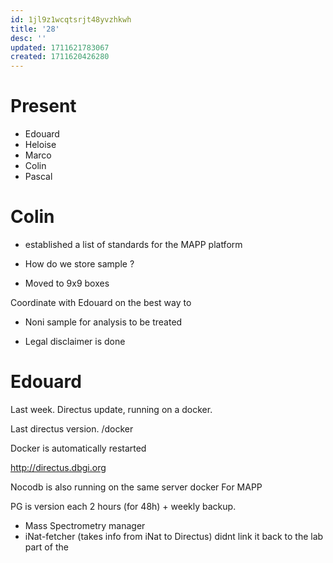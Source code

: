 ```yaml
---
id: 1jl9z1wcqtsrjt48yvzhkwh
title: '28'
desc: ''
updated: 1711621783067
created: 1711620426280
---
```



# Present


- Edouard
- Heloise
- Marco
- Colin
- Pascal


# Colin


- established a list of standards for the MAPP platform

- How do we store sample ?
- Moved to 9x9 boxes

Coordinate with Edouard on the best way to 
- Noni sample for analysis to be treated 

- Legal disclaimer is done 

#  Edouard

Last week. 
Directus update, running on a docker.

Last directus version. 
/docker 

Docker is automatically restarted

http://directus.dbgi.org

Nocodb is also running on the same server docker 
For MAPP 

PG is version each 2 hours (for 48h) + weekly backup.

- Mass Spectrometry manager 
- iNat-fetcher (takes info from iNat to Directus)
didnt link it back to the lab part of the

